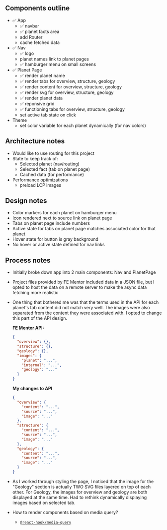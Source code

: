 ## Components outline

- ✅ App
  - ✅ navbar
  - ✅ planet facts area
  - add Router
  - cache fetched data
- ✅ Nav
  - ✅ logo
  - planet names link to planet pages
  - ✅ hamburger menu on small screens
- ✅ Planet Page
  - ✅ render planet name
  - ✅ render tabs for overview, structure, geology
  - ✅ render content for overview, structure, geology
  - ✅ render svg for overview, structure, geology
  - ✅ render planet data
  - ✅ reponsive grid
  - ✅ functioning tabs for overview, structure, geology
  - set active tab state on click
- Theme
  - set color variable for each planet dynamically (for nav colors)

## Architecture notes

- Would like to use routing for this project
- State to keep track of:
  - Selected planet (nav/routing)
  - Selected fact (tab on planet page)
  - Cached data (for performance)
- Performance optimizations
  - preload LCP images

## Design notes

- Color markers for each planet on hamburger menu
- Icon rendered next to source link on planet page
- Tabs on planet page include numbers
- Active state for tabs on planet page matches associated color for that planet
- Hover state for button is gray background
- No hover or active state defined for nav links

## Process notes

- Initially broke down app into 2 main components: Nav and PlanetPage
- Project files provided by FE Mentor included data in a JSON file, but I opted to host the data on a remote server to make the async data fetching more realistic
- One thing that bothered me was that the terms used in the API for each planet's tab content did not match very well. The images were also separated from the content they were associated with. I opted to change this part of the API design.

  **FE Mentor API:**

  ```json
  {
    "overview": {},
    "structure": {},
    "geology": {},
    "images": {
      "planet": "...",
      "internal": "...",
      "geology": "..."
    }
  }
  ```

  **My changes to API**

  ```json
  {
    "overview": {
      "content": "...",
      "source": "...",
      "image": "..."
    },
    "structure": {
      "content": "...",
      "source": "...",
      "image": "..."
    },
    "geology": {
      "content": "...",
      "source": "...",
      "image": "..."
    }
  }
  ```

- As I worked through styling the page, I noticed that the image for the "Geology" section is actually TWO SVG files layered on top of each other. For Geology, the images for overview and geology are both displayed at the same time. Had to rethink dynamically displaying images based on selected tab.

- How to render components based on media query?
  - [`@react-hook/media-query`](https://github.com/jaredLunde/react-hook/tree/master/packages/media-query)
